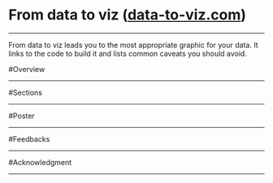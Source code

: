 # From data to viz ([data-to-viz.com](https://www.data-to-viz.com))
------------------------

From data to viz leads you to the most appropriate graphic for your data. It links to the code to build it and lists common caveats you should avoid.

#Overview
***


#Sections
***

#Poster
***

#Feedbacks
***

#Acknowledgment
***






